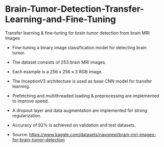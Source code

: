 # Brain-Tumor-Detection-Transfer-Learning-and-Fine-Tuning
Transfer learning & fine-tuning for brain tumor detection from brain MRI Images

* Fine-tuning a binary image classification model for detecting brain tumor.
* The dataset consists of 253 brain MRI images.
* Each example is a 256 x 256 x 3 RGB image.
* The InceptionV3 architecture is used as base CNN model for transfer learning.
* Prefetching and multithreaded loading & preprocessing are implemented to improve speed.
* A dropout layer and data augmentation are implemented for strong regularization. 
* Accuracy of 92% is achieved on validation and test datasets.

* Source: https://www.kaggle.com/datasets/navoneel/brain-mri-images-for-brain-tumor-detection
